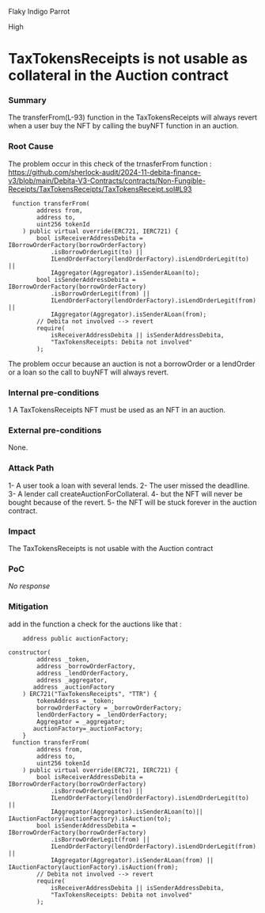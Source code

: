 Flaky Indigo Parrot

High

# TaxTokensReceipts is not usable as collateral in the Auction contract

### Summary

The transferFrom(L-93) function in the TaxTokensReceipts will always revert when a user buy the NFT by calling the buyNFT function in an auction.

### Root Cause

The problem occur in this check of the trnasferFrom function : 
https://github.com/sherlock-audit/2024-11-debita-finance-v3/blob/main/Debita-V3-Contracts/contracts/Non-Fungible-Receipts/TaxTokensReceipts/TaxTokensReceipt.sol#L93

```solidity
 function transferFrom(
        address from,
        address to,
        uint256 tokenId
    ) public virtual override(ERC721, IERC721) {
        bool isReceiverAddressDebita = IBorrowOrderFactory(borrowOrderFactory)
            .isBorrowOrderLegit(to) ||
            ILendOrderFactory(lendOrderFactory).isLendOrderLegit(to) ||
            IAggregator(Aggregator).isSenderALoan(to);
        bool isSenderAddressDebita = IBorrowOrderFactory(borrowOrderFactory)
            .isBorrowOrderLegit(from) ||
            ILendOrderFactory(lendOrderFactory).isLendOrderLegit(from) ||
            IAggregator(Aggregator).isSenderALoan(from);
        // Debita not involved --> revert
        require(
            isReceiverAddressDebita || isSenderAddressDebita,
            "TaxTokensReceipts: Debita not involved"
        );
```
The problem occur because an auction is not a borrowOrder or a lendOrder or a loan so the call to buyNFT will always revert.

### Internal pre-conditions

1 A TaxTokensReceipts NFT must be used as an NFT in an auction.

### External pre-conditions

None.

### Attack Path

1- A user took a loan with several lends.
2- The user missed the deadlline.
3- A lender call  createAuctionForCollateral.
4- but the NFT will never be bought because of the revert.
5- the NFT will be stuck forever in the auction contract.

### Impact

The TaxTokensReceipts is not usable with the Auction contract

### PoC

_No response_

### Mitigation

add in the function a check for the auctions like that : 

```solidity
    address public auctionFactory;

constructor(
        address _token,
        address _borrowOrderFactory,
        address _lendOrderFactory,
        address _aggregator,
       address _auctionFactory
    ) ERC721("TaxTokensReceipts", "TTR") {
        tokenAddress = _token;
        borrowOrderFactory = _borrowOrderFactory;
        lendOrderFactory = _lendOrderFactory;
        Aggregator = _aggregator;
       auctionFactory=_auctionFactory;
    }
 function transferFrom(
        address from,
        address to,
        uint256 tokenId
    ) public virtual override(ERC721, IERC721) {
        bool isReceiverAddressDebita = IBorrowOrderFactory(borrowOrderFactory)
            .isBorrowOrderLegit(to) ||
            ILendOrderFactory(lendOrderFactory).isLendOrderLegit(to) ||
            IAggregator(Aggregator).isSenderALoan(to)|| IAuctionFactory(auctionFactory).isAuction(to);
        bool isSenderAddressDebita = IBorrowOrderFactory(borrowOrderFactory)
            .isBorrowOrderLegit(from) ||
            ILendOrderFactory(lendOrderFactory).isLendOrderLegit(from) ||
            IAggregator(Aggregator).isSenderALoan(from) || IAuctionFactory(auctionFactory).isAuction(from);
        // Debita not involved --> revert
        require(
            isReceiverAddressDebita || isSenderAddressDebita,
            "TaxTokensReceipts: Debita not involved"
        );
```